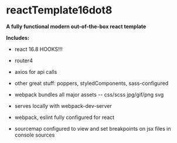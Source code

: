 # reactTemplate16dot8 

**A fully functional modern out-of-the-box react template**

**Includes:**

+ react 16.8 HOOKS!!!
  
+ router4
  
+ axios for api calls

+ other great stuff: poppers, styledComponents, sass-configured

+ webpack bundles all major assets -- css/scss jpg/gif/png svg 

+ serves locally with webpack-dev-server 
  
+ webpack, eslint fully configured for react
  
+ sourcemap configured to view and set breakpoints on jsx files in console sources
  
